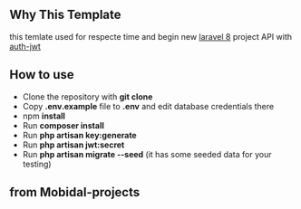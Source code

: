 ## Why This Template
this temlate used for respecte time and begin new [laravel 8](https://laravel.com/docs/8.x) project API with [auth-jwt](https://jwt-auth.readthedocs.io/en/develop)

## How to use

- Clone the repository with __git clone__
- Copy __.env.example__ file to __.env__ and edit database credentials there
- npm __install__
- Run __composer install__
- Run __php artisan key:generate__
- Run __php artisan jwt:secret__
- Run __php artisan migrate --seed__ (it has some seeded data for your testing)

## from Mobidal-projects
